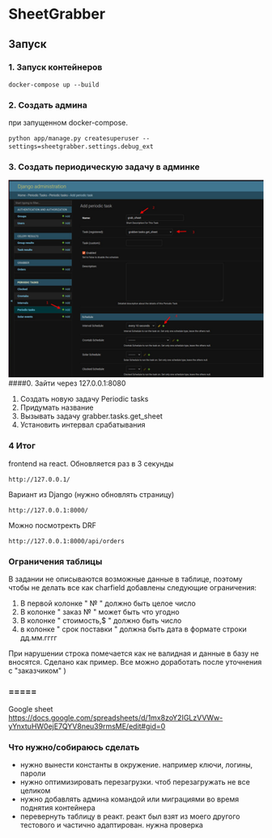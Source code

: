 # SheetGrabber

## Запуск

### 1. Запуск контейнеров
```
docker-compose up --build
```

### 2. Создать админа
при запущенном docker-compose.
```
python app/manage.py createsuperuser --settings=sheetgrabber.settings.debug_ext
```

### 3. Создать периодическую задачу в админке
![скриншот](./001.png)
####0. Зайти через 127.0.0.1:8080
1. Создать новую задачу Periodic tasks
2. Придумать название
3. Вызывать задачу grabber.tasks.get_sheet
4. Установить интервал срабатывания

### 4 Итог
frontend на react.
Обновляется раз в 3 секунды
```
http://127.0.0.1/
```

Вариант из Django (нужно обновлять страницу)
```
http://127.0.0.1:8000/
```

Можно посмотректь DRF
```
http://127.0.0.1:8000/api/orders
```

### Ограничения таблицы
В задании не описываются возможные данные в таблице, поэтому чтобы не делать все как charfield
добавлены следующие ограничения:
1. В первой колонке " № " должно быть целое число
2. В колонке " заказ № " может быть что угодно
3. В колонке " стоимость,$ " должно быть число
4. в колонке " срок поставки " должна быть дата в формате строки дд.мм.гггг

При нарушении строка помечается как не валидная и данные в базу не вносятся.
Сделано как пример.
Все можно доработать после уточнения с "заказчиком" )

### =====
Google sheet
https://docs.google.com/spreadsheets/d/1mx8zoY2IGLzVVWw-yYnxtuHW0ejE7QYV8neu39rmsME/edit#gid=0

### Что нужно/собираюсь сделать
- нужно вынести константы в окружение. например ключи, логины, пароли
- нужно оптимизировать перезагрузки. чтоб перезагружать не все целиком
- нужно добавлять админа командой или миграциями во время поднятия контейнера
- перевернуть таблицу в реакт. реакт был взят из моего другого тестового и 
частично адаптирован. нужна проверка
